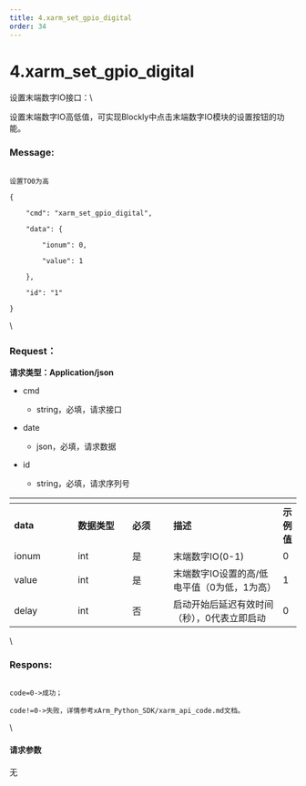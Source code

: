 ```yaml
---
title: 4.xarm_set_gpio_digital
order: 34
---
```

# 4.xarm\_set\_gpio\_digital



 



设置末端数字IO接口：\

设置末端数字IO高低值，可实现Blockly中点击末端数字IO模块的设置按钮的功能。



### Message:  



```

设置TO0为高

{

    "cmd": "xarm_set_gpio_digital",

    "data": {

        "ionum": 0,

        "value": 1

    },

    "id": "1"

}

```



\





### Request：    



**请求类型：Application/json**



* cmd

  * string，必填，请求接口

* date

  * json，必填，请求数据

* id

  * string，必填，请求序列号



<table data-header-hidden><thead><tr><th width="112"></th><th width="99"></th><th width="69"></th><th width="215"></th><th></th></tr></thead><tbody><tr><td><strong>data</strong></td><td><strong>数据类型</strong></td><td><strong>必须</strong></td><td><strong>描述</strong></td><td><strong>示例值</strong></td></tr><tr><td>ionum</td><td>int</td><td>是</td><td>末端数字IO(0-1)</td><td>0</td></tr><tr><td>value</td><td>int</td><td>是</td><td>末端数字IO设置的高/低电平值（0为低，1为高）</td><td>1</td></tr><tr><td>delay</td><td>int</td><td>否</td><td>启动开始后延迟有效时间（秒），0代表立即启动</td><td>0</td></tr></tbody></table>



\





### Respons:     



```

code=0->成功；

code!=0->失败，详情参考xArm_Python_SDK/xarm_api_code.md文档。

```



\





#### 请求参数



无
